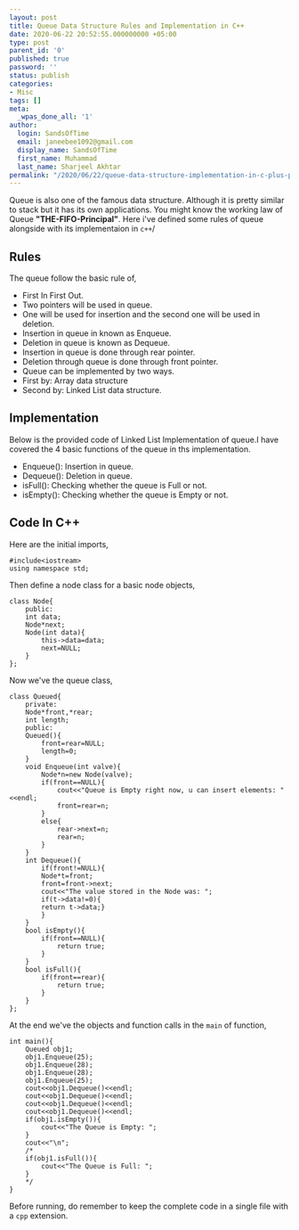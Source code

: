 ```yaml
---
layout: post
title: Queue Data Structure Rules and Implementation in C++
date: 2020-06-22 20:52:55.000000000 +05:00
type: post
parent_id: '0'
published: true
password: ''
status: publish
categories:
- Misc
tags: []
meta:
  _wpas_done_all: '1'
author:
  login: SandsOfTime
  email: janeebee1092@gmail.com
  display_name: SandsOfTime
  first_name: Muhammad
  last_name: Sharjeel Akhtar
permalink: "/2020/06/22/queue-data-structure-implementation-in-c-plus-plus"
---
```

Queue is also one of the famous data structure. Although it is pretty similar to stack but it has its own applications. You might know the working law of Queue **"THE-FIFO-Principal"**. Here i've defined some rules of queue alongside with its implementaion in `c++`/

## Rules

The queue follow the basic rule of, 

* First In First Out.
* Two pointers will be used in queue.
* One will be used for insertion and the second one will be used in deletion.
* Insertion in queue in known as Enqueue.
* Deletion in queue is known as Dequeue.
* Insertion in queue is done through rear pointer.
* Deletion through queue is done through front pointer.
* Queue can be implemented by two ways.
* First by: Array data structure
* Second by: Linked List data structure.

## Implementation

Below is the provided code of Linked List Implementation of queue.I have covered the 4 basic functions of the queue in ths implementation.

* Enqueue(): Insertion in queue.
* Dequeue(): Deletion in queue.
* isFull(): Checking whether the queue is Full or not.
* isEmpty(): Checking whether the queue is Empty or not.

## Code In C++

Here are the initial imports,

```
#include<iostream>
using namespace std;
```

Then define a node class for a basic node objects,

```
class Node{
    public:
    int data;
    Node*next;
    Node(int data){
        this->data=data;
        next=NULL;
    }
};
```

Now we've the queue class,

```
class Queued{
    private:
    Node*front,*rear;
    int length;
    public:
    Queued(){
        front=rear=NULL;
        length=0;
    }
    void Enqueue(int valve){
        Node*n=new Node(valve);
        if(front==NULL){
            cout<<"Queue is Empty right now, u can insert elements: "<<endl;
            front=rear=n;
        }
        else{
            rear->next=n;
            rear=n;
        }
    }
    int Dequeue(){
        if(front!=NULL){
        Node*t=front;
        front=front->next;
        cout<<"The value stored in the Node was: ";
        if(t->data!=0){
        return t->data;}
        }
    }
    bool isEmpty(){
        if(front==NULL){
            return true;
        }
    }
    bool isFull(){
        if(front==rear){
            return true;
        }
    }
};
```

At the end we've the objects and function calls in the `main` of function,

```
int main(){
    Queued obj1;
    obj1.Enqueue(25);
    obj1.Enqueue(28);
    obj1.Enqueue(28);
    obj1.Enqueue(25);
    cout<<obj1.Dequeue()<<endl;
    cout<<obj1.Dequeue()<<endl;
    cout<<obj1.Dequeue()<<endl;
    cout<<obj1.Dequeue()<<endl;
    if(obj1.isEmpty()){
        cout<<"The Queue is Empty: ";
    }
    cout<<"\n";
    /*
    if(obj1.isFull()){
        cout<<"The Queue is Full: ";
    }
    */
}
```

Before running, do remember to keep the complete code in a single file with a `cpp` extension.